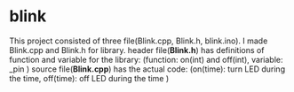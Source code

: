 # blink
This project consisted of three file(Blink.cpp, Blink.h, blink.ino). 
I made Blink.cpp and Blink.h for library. 
header file(**Blink.h**) has definitions of function and variable for the library: (function: on(int) and off(int), variable: _pin )
source file(**Blink.cpp**) has the actual code: (on(time): turn LED during the time, off(time): off LED during the time )
